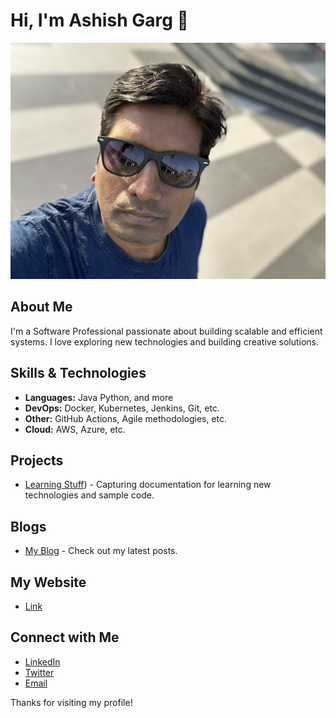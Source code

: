 # Hi, I'm Ashish Garg 👋

![Profile Picture](./ProfilePic.jpeg)

## About Me

I'm a Software Professional passionate about building scalable and efficient systems. I love exploring new technologies and 
building creative solutions.

## Skills & Technologies

- **Languages:** Java Python, and more
- **DevOps:** Docker, Kubernetes, Jenkins, Git, etc.
- **Other:** GitHub Actions, Agile methodologies, etc.
- **Cloud:** AWS, Azure, etc.

## Projects

- [Learning Stuff](https://github.com/imagarg01/LearningStuff)) - Capturing documentation for learning new technologies and sample code.

## Blogs

- [My Blog](https://yourblog.com) - Check out my latest posts.

## My Website

- [Link](https://imagarg.in/)

## Connect with Me

- [LinkedIn](https://www.linkedin.com/in/ashish-garg-5770298/)
- [Twitter](https://x.com/imagarg)
- [Email](mailto:garg2008@gmail.com)

Thanks for visiting my profile!

